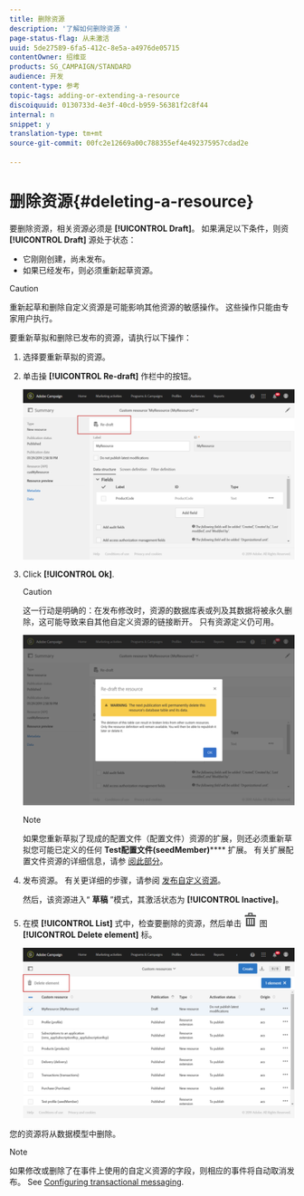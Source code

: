 ```yaml
---
title: 删除资源
description: '了解如何删除资源 '
page-status-flag: 从未激活
uuid: 5de27589-6fa5-412c-8e5a-a4976de05715
contentOwner: 绍维亚
products: SG_CAMPAIGN/STANDARD
audience: 开发
content-type: 参考
topic-tags: adding-or-extending-a-resource
discoiquuid: 0130733d-4e3f-40cd-b959-56381f2c8f44
internal: n
snippet: y
translation-type: tm+mt
source-git-commit: 00fc2e12669a00c788355ef4e492375957cdad2e

---
```



# 删除资源{#deleting-a-resource}

要删除资源，相关资源必须是 **[!UICONTROL Draft]**。 如果满足以下条件，则资 **[!UICONTROL Draft]** 源处于状态：

* 它刚刚创建，尚未发布。
* 如果已经发布，则必须重新起草资源。

>[!CAUTION]
>
>重新起草和删除自定义资源是可能影响其他资源的敏感操作。 这些操作只能由专家用户执行。

要重新草拟和删除已发布的资源，请执行以下操作：

1. 选择要重新草拟的资源。
1. 单击操 **[!UICONTROL Re-draft]** 作栏中的按钮。

   ![](assets/schema_extension_uc26.png)

1. Click **[!UICONTROL Ok]**.

   >[!CAUTION]
   >
   >这一行动是明确的：在发布修改时，资源的数据库表或列及其数据将被永久删除，这可能导致来自其他自定义资源的链接断开。 只有资源定义仍可用。

   ![](assets/schema_extension_uc27.png)

   >[!NOTE]
   >
   >如果您重新草拟了现成的配置文件（配置文件）资源的扩展，则还必须重新草拟您可能已定义的任何 **Test配置文件(seedMember)****** 扩展。 有关扩展配置文件资源的详细信息，请参 [阅此部分](../../developing/using/extending-the-profile-resource-with-a-new-field.md)。

1. 发布资源。 有关更详细的步骤，请参阅 [发布自定义资源](../../developing/using/updating-the-database-structure.md#publishing-a-custom-resource)。

   然后，该资源进入“ **草稿** ”模式，其激活状态为 **[!UICONTROL Inactive]**。

1. 在模 **[!UICONTROL List]** 式中，检查要删除的资源，然后单击 ![](assets/delete_darkgrey-24px.png) 图 **[!UICONTROL Delete element]** 标。

   ![](assets/schema_extension_uc28.png)

您的资源将从数据模型中删除。

>[!NOTE]
>
>如果修改或删除了在事件上使用的自定义资源的字段，则相应的事件将自动取消发布。 See [Configuring transactional messaging](../../administration/using/configuring-transactional-messaging.md).

